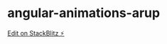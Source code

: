 # angular-animations-arup

[Edit on StackBlitz ⚡️](https://stackblitz.com/edit/angular-animations-arup)